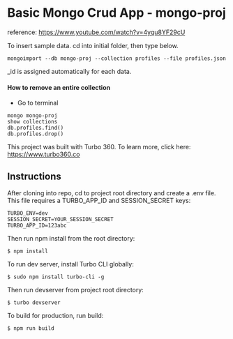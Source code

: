 # Basic Mongo Crud App - mongo-proj
reference: https://www.youtube.com/watch?v=4yqu8YF29cU

To insert sample data. cd into initial folder, then type below.
```
mongoimport --db mongo-proj --collection profiles --file profiles.json
```
_id is assigned automatically for each data.

#### How to remove an entire collection
- Go to terminal
```
mongo mongo-proj
show collections
db.profiles.find()
db.profiles.drop()
```


This project was built with Turbo 360. To learn more, click here: https://www.turbo360.co

## Instructions
After cloning into repo, cd to project root directory and create a .env file. This file requires a TURBO_APP_ID and SESSION_SECRET keys:

```
TURBO_ENV=dev
SESSION_SECRET=YOUR_SESSION_SECRET
TURBO_APP_ID=123abc
```

Then run npm install from the root directory:

```
$ npm install
```

To run dev server, install Turbo CLI globally:

```
$ sudo npm install turbo-cli -g
```

Then run devserver from project root directory:

```
$ turbo devserver
```

To build for production, run build:

```
$ npm run build
```

